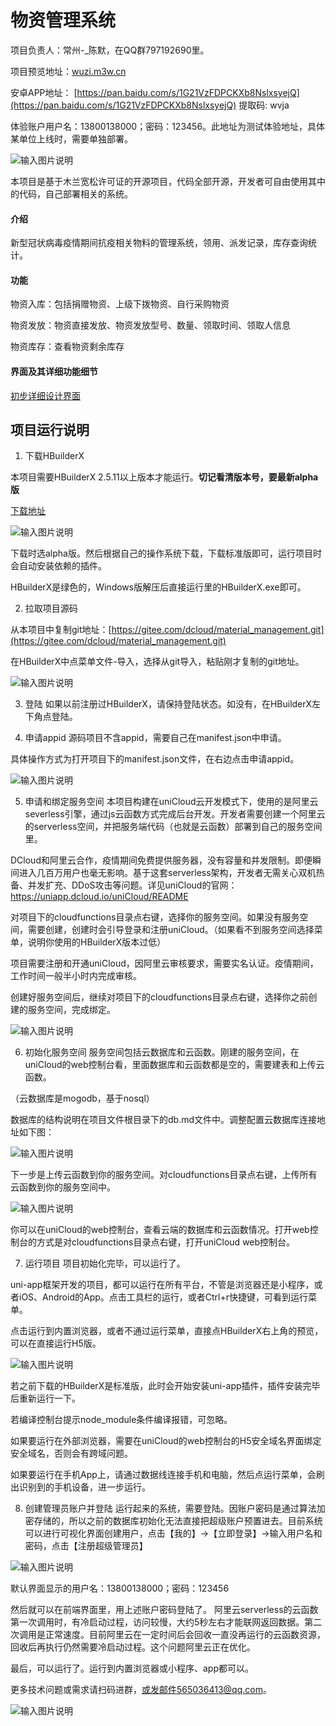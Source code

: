 # 物资管理系统
项目负责人：常州-_陈默，在QQ群797192690里。

项目预览地址：[wuzi.m3w.cn](https://wuzi.m3w.cn) 

安卓APP地址： [https://pan.baidu.com/s/1G21VzFDPCKXb8NslxsyejQ](https://pan.baidu.com/s/1G21VzFDPCKXb8NslxsyejQ) 提取码: wvja 

体验账户用户名：13800138000；密码：123456。此地址为测试体验地址，具体某单位上线时，需要单独部署。

![输入图片说明](https://images.gitee.com/uploads/images/2020/0215/101737_9fb331ec_5529724.png "物资管理系统.png")

本项目是基于木兰宽松许可证的开源项目，代码全部开源，开发者可自由使用其中的代码，自己部署相关的系统。

#### 介绍
新型冠状病毒疫情期间抗疫相关物料的管理系统，领用、派发记录，库存查询统计。

#### 功能
物资入库：包括捐赠物资、上级下拨物资、自行采购物资

物资发放：物资直接发放、物资发放型号、数量、领取时间、领取人信息

物资库存：查看物资剩余库存

#### 界面及其详细功能细节

[初步详细设计界面](https://free.modao.cc/app/587de5304407459d3e4b163cd97ae854d56bb7ab)

##  项目运行说明

1. 下载HBuilderX

本项目需要HBuilderX 2.5.11以上版本才能运行。**切记看清版本号，要最新alpha版**

[下载地址]((https://www.dcloud.io/hbuilderx.html))

![输入图片说明](https://images.gitee.com/uploads/images/2020/0213/022916_c822f4df_1628277.png "hx下载.png")

下载时选alpha版。然后根据自己的操作系统下载，下载标准版即可，运行项目时会自动安装依赖的插件。

HBuilderX是绿色的，Windows版解压后直接运行里的HBuilderX.exe即可。

2. 拉取项目源码

从本项目中复制git地址：[https://gitee.com/dcloud/material_management.git](https://gitee.com/dcloud/material_management.git)

在HBuilderX中点菜单文件-导入，选择从git导入，粘贴刚才复制的git地址。

![输入图片说明](https://images.gitee.com/uploads/images/2020/0215/102236_8088b458_5529724.png "导入.png")

3. 登陆
如果以前注册过HBuilderX，请保持登陆状态。如没有，在HBuilderX左下角点登陆。

4. 申请appid
源码项目不含appid，需要自己在manifest.json中申请。

具体操作方式为打开项目下的manifest.json文件，在右边点击申请appid。 

![输入图片说明](https://images.gitee.com/uploads/images/2020/0215/153918_b1f62e5a_5529724.png "获取APPID.png")


5. 申请和绑定服务空间
本项目构建在uniCloud云开发模式下，使用的是阿里云severless引擎，通过js云函数方式完成后台开发。开发者需要创建一个阿里云的serverless空间，并把服务端代码（也就是云函数）部署到自己的服务空间里。

DCloud和阿里云合作，疫情期间免费提供服务器，没有容量和并发限制。即便瞬间进入几百万用户也毫无影响。基于这套serverless架构，开发者无需关心双机热备、并发扩充、DDoS攻击等问题。详见uniCloud的官网：https://uniapp.dcloud.io/uniCloud/README

对项目下的cloudfunctions目录点右键，选择你的服务空间。如果没有服务空间，需要创建，创建时会引导登录和注册uniCloud。（如果看不到服务空间选择菜单，说明你使用的HBuilderX版本过低）

项目需要注册和开通uniCloud，因阿里云审核要求，需要实名认证。疫情期间，工作时间一般半小时内完成审核。

创建好服务空间后，继续对项目下的cloudfunctions目录点右键，选择你之前创建的服务空间，完成绑定。

![输入图片说明](https://images.gitee.com/uploads/images/2020/0215/102952_66fe1189_5529724.png "选择云空间.png")

6. 初始化服务空间
服务空间包括云数据库和云函数。刚建的服务空间，在uniCloud的web控制台看，里面数据库和云函数都是空的，需要建表和上传云函数。

（云数据库是mogodb，基于nosql）

数据库的结构说明在项目文件根目录下的db.md文件中。调整配置云数据库连接地址如下图：

![输入图片说明](https://images.gitee.com/uploads/images/2020/0215/103422_eb41dc21_5529724.png "屏幕截图.png")

下一步是上传云函数到你的服务空间。对cloudfunctions目录点右键，上传所有云函数到你的服务空间中。

![输入图片说明](https://images.gitee.com/uploads/images/2020/0215/103558_0d920c7b_5529724.png "屏幕截图.png")

你可以在uniCloud的web控制台，查看云端的数据库和云函数情况。打开web控制台的方式是对cloudfunctions目录点右键，打开uniCloud web控制台。

7. 运行项目
项目初始化完毕，可以运行了。

uni-app框架开发的项目，都可以运行在所有平台，不管是浏览器还是小程序，或者iOS、Android的App。点击工具栏的运行，或者Ctrl+r快捷键，可看到运行菜单。

点击运行到内置浏览器，或者不通过运行菜单，直接点HBuilderX右上角的预览，可以在直接运行H5版。

![输入图片说明](https://images.gitee.com/uploads/images/2020/0215/103832_ede0da9d_5529724.png "屏幕截图.png")

若之前下载的HBuilderX是标准版，此时会开始安装uni-app插件，插件安装完毕后重新运行一下。

若编译控制台提示node_module条件编译报错，可忽略。

如果要运行在外部浏览器，需要在uniCloud的web控制台的H5安全域名界面绑定安全域名，否则会有跨域问题。

如果要运行在手机App上，请通过数据线连接手机和电脑，然后点运行菜单，会刷出识别到的手机设备，进一步运行。

8. 创建管理员账户并登陆
运行起来的系统，需要登陆。因账户密码是通过算法加密存储的，所以之前的数据库初始化无法直接把超级账户预置进去。目前系统可以进行可视化界面创建用户，点击【我的】->【立即登录】->输入用户名和密码，点击【注册超级管理员】

![输入图片说明](https://images.gitee.com/uploads/images/2020/0215/104117_ff5ab5fa_5529724.png "屏幕截图.png")

默认界面显示的用户名：13800138000；密码：123456

然后就可以在前端界面里，用上述账户密码登陆了。
阿里云serverless的云函数第一次调用时，有冷启动过程，访问较慢，大约5秒左右才能联网返回数据。第二次调用是正常速度。目前阿里云在一定时间后会回收一直没再运行的云函数资源，回收后再执行仍然需要冷启动过程。这个问题阿里云正在优化。

最后，可以运行了。运行到内置浏览器或小程序、app都可以。

更多技术问题或需求请扫码进群，或发邮件565036413@qq.com。

![输入图片说明](https://images.gitee.com/uploads/images/2020/0215/105342_e8e19707_5529724.png "屏幕截图.png")